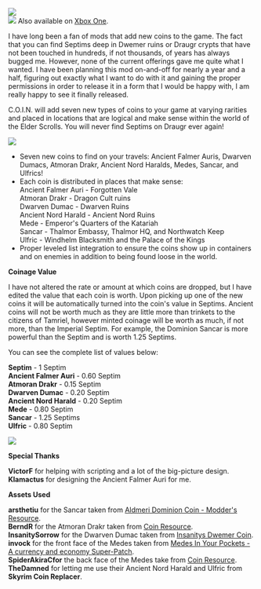 ![](https://raw.githubusercontent.com/PierreDespereaux/PierreDespereaux/master/assets/images/banners/C.O.I.N.png)\
[![](https://raw.githubusercontent.com/PierreDespereaux/PierreDespereaux/master/assets/images/Xbox%20Tiny.png)](https://bethesda.net/en/mods/skyrim/mod-detail/4198330)﻿ Also available on [Xbox One](https://bethesda.net/en/mods/skyrim/mod-detail/4198330)﻿.

I have long been a fan of mods that add new coins to the game. The fact that you can find Septims deep in Dwemer ruins or Draugr crypts that have not been touched in hundreds, if not thousands, of years has always bugged me. However, none of the current offerings gave me quite what I wanted. I have been planning this mod on-and-off for nearly a year and a half, figuring out exactly what I want to do with it and gaining the proper permissions in order to release it in a form that I would be happy with, I am really happy to see it finally released.

C.O.I.N. will add seven new types of coins to your game at varying rarities and placed in locations that are logical and make sense within the world of the Elder Scrolls. You will never find Septims on Draugr ever again!

![](https://raw.githubusercontent.com/PierreDespereaux/PierreDespereaux/master/assets/images/banners/Features.png)

- Seven new coins to find on your travels: Ancient Falmer Auris, Dwarven Dumacs, Atmoran Drakr, Ancient Nord Haralds, Medes, Sancar, and Ulfrics!
- Each coin is distributed in places that make sense:  
    Ancient Falmer Auri - Forgotten Vale  
    Atmoran Drakr - Dragon Cult ruins  
    Dwarven Dumac - Dwarven Ruins  
    Ancient Nord Harald - Ancient Nord Ruins  
    Mede - Emperor's Quarters of the Katariah  
    Sancar - Thalmor Embassy, Thalmor HQ, and Northwatch Keep  
    Ulfric - Windhelm Blacksmith and the Palace of the Kings  
- Proper leveled list integration to ensure the coins show up in containers and on enemies in addition to being found loose in the world.

__**Coinage Value**__

I have not altered the rate or amount at which coins are dropped, but I have edited the value that each coin is worth. Upon picking up one of the new coins it will be automatically turned into the coin's value in Septims. Ancient coins will not be worth much as they are little more than trinkets to the citizens of Tamriel, however minted coinage will be worth as much, if not more, than the Imperial Septim. For example, the Dominion Sancar is more powerful than the Septim and is worth 1.25 Septims.

You can see the complete list of values below:

**Septim** - 1 Septim\
**Ancient Falmer Auri** - 0.60 Septim\
**Atmoran Drakr** - 0.15 Septim\
**Dwarven Dumac** - 0.20 Septim\
**Ancient Nord Harald** - 0.20 Septim\
**Mede** - 0.80 Septim\
**Sancar** - 1.25 Septims\
**Ulfric** - 0.80 Septim

![](https://raw.githubusercontent.com/PierreDespereaux/PierreDespereaux/master/assets/images/banners/Credits.png)

__**Special Thanks**__

**VictorF** for helping with scripting and a lot of the big-picture design.\
**Klamactus** for designing the Ancient Falmer Auri for me.

__**Assets Used**__

**arsthetiu** for the Sancar taken from [Aldmeri Dominion Coin - Modder's Resource](https://www.nexusmods.com/skyrimspecialedition/mods/47218)﻿.\
**BerndR** for the Atmoran Drakr taken from [Coin Resource](https://www.nexusmods.com/skyrimspecialedition/mods/22196).\
**InsanitySorrow** for the Dwarven Dumac taken from [Insanitys Dwemer Coin](https://www.nexusmods.com/skyrim/mods/33812)﻿.\
**invock** for the front face of the Medes taken from [Medes In Your Pockets - A currency and economy Super-Patch](https://www.nexusmods.com/skyrimspecialedition/mods/26097).\
**SpiderAkiraCfor** the back face of the Medes take from [Coin Resource](https://www.nexusmods.com/skyrim/mods/45063)﻿.\
**TheDamned** for letting me use their Ancient Nord Harald and Ulfric from **Skyrim Coin Replacer**.
